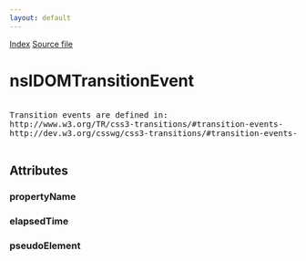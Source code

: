 ```yaml
---
layout: default
---
```

<div id='links'><a href="../index.html">Index</a>
<a href="http://dxr.mozilla.org/mozilla-central/source/dom/interfaces/events/nsIDOMTransitionEvent.idl">Source file</a>
</div>

# nsIDOMTransitionEvent #
<pre>  
Transition events are defined in:  
http://www.w3.org/TR/css3-transitions/#transition-events-  
http://dev.w3.org/csswg/css3-transitions/#transition-events-  
  
</pre>
## Attributes ##

### propertyName ###

### elapsedTime ###

### pseudoElement ###
